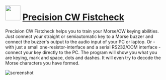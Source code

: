 ﻿# <img src="https://cdn.jsdelivr.net/gh/chtof/chocolatey-packages/manual/pcw-fistcheck/pcw-fistcheck.png" width="48" height="48"/> [Precision CW Fistcheck](https://chocolatey.org/packages/pcw-fistcheck)

Precision CW Fistcheck helps you to train your Morse/CW keying abilities.
Just connect your straight or semiautomatic key to a Morse buzzer and connect the buzzer's output to the audio input of your PC or laptop.
Or - with just a small one-resistor-interface and a serial RS232/COM interface - connect your key directly to the PC.
The program will show you what you are keying, mark and space, dots and dashes. It will even try to decode the Morse characters you have formed.

![screenshot](https://cdn.jsdelivr.net/gh/chtof/chocolatey-packages/manual/pcw-fistcheck/screenshot.png)